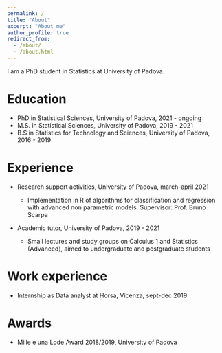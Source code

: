 ```yaml
---
permalink: /
title: "About"
excerpt: "About me"
author_profile: true
redirect_from: 
  - /about/
  - /about.html
---
```


I am a PhD student in Statistics at University of Padova. 

Education
======
* PhD in Statistical Sciences, University of Padova, 2021 - ongoing
* M.S. in Statistical Sciences, University of Padova, 2019 - 2021
* B.S in Statistics for Technology and Sciences, University of Padova, 2016 - 2019

Experience
======
* Research support activities, University of Padova, march-april 2021
	* Implementation in R of algorithms for classification and regression with advanced non parametric models.
	Supervisor: Prof. Bruno Scarpa


* Academic tutor, University of Padova, 2019 - 2021
	* Small lectures and study groups on Calculus 1 and Statistics (Advanced), aimed to undergraduate and postgraduate students

Work experience
======
* Internship as Data analyst at Horsa, Vicenza, sept-dec 2019


Awards
======
 * Mille e una Lode Award 2018/2019, University of Padova

